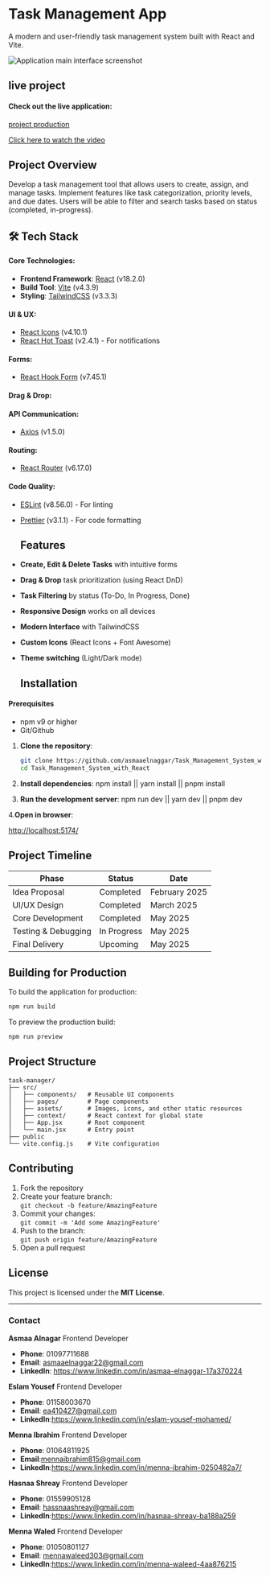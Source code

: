 # Task Management App

A modern and user-friendly task management system built with React and Vite.

![Application main interface screenshot](https://github.com/asmaaelnaggar/Task_Management_System_with_React/blob/main/src/assets/images/Screenshot_81.png?raw=true)

## live project

#### Check out the live application:

[project production](https://github.com/asmaaelnaggar/Task_Management_System_with_React/edit/main/README.md)

[Click here to watch the video](https://1drv.ms/v/c/765be7b3ce358696/Efen_q9OibVAhHMgSjyxajoB0CujmHQTBAHH6SEqggmDPw?e=A2aR4s)

##  Project Overview

Develop a task management tool that allows users to create, assign, and manage 
tasks. Implement features like task categorization, priority levels, and due dates. Users will be 
able to filter and search tasks based on status (completed, in-progress).


## 🛠 Tech Stack

#### Core Technologies:
- **Frontend Framework**: [React](https://react.dev/) (v18.2.0)
- **Build Tool**: [Vite](https://vitejs.dev/) (v4.3.9)
- **Styling**: [TailwindCSS](https://tailwindcss.com/) (v3.3.3)

#### UI & UX:
- [React Icons](https://react-icons.github.io/react-icons/) (v4.10.1)
- [React Hot Toast](https://react-hot-toast.com/) (v2.4.1) - For notifications

#### Forms:
- [React Hook Form](https://react-hook-form.com/) (v7.45.1)

#### Drag & Drop:

#### API Communication:
- [Axios](https://axios-http.com/) (v1.5.0)

#### Routing:
- [React Router](https://reactrouter.com/) (v6.17.0)

#### Code Quality:
- [ESLint](https://eslint.org/) (v8.56.0) - For linting
- [Prettier](https://prettier.io/) (v3.1.1) - For code formatting


  ##  Features

- **Create, Edit & Delete Tasks** with intuitive forms
- **Drag & Drop** task prioritization (using React DnD)
- **Task Filtering** by status (To-Do, In Progress, Done)
- **Responsive Design** works on all devices
- **Modern Interface** with TailwindCSS
- **Custom Icons** (React Icons + Font Awesome)
- **Theme switching** (Light/Dark mode)

  ## Installation

#### Prerequisites
- npm v9 or higher
- Git/Github

1. **Clone the repository**:
   ```bash
   git clone https://github.com/asmaaelnaggar/Task_Management_System_with_React.git
   cd Task_Management_System_with_React
   
2. **Install dependencies**:
  npm install ||  yarn install || pnpm install
  
3. **Run the development server**:
  npm run dev ||  yarn dev || pnpm dev
  
4.**Open in browser**:

 [http://localhost:5174/](visit)

 
 ## Project Timeline

| Phase                | Status        | Date         |
|----------------------|---------------|--------------|
|  Idea Proposal      |  Completed   | February 2025  |
|  UI/UX Design       |  Completed   | March    2025  |
|  Core Development   |  Completed   | May 2025       |
|  Testing & Debugging|  In Progress | May 2025       |
|  Final Delivery     |  Upcoming    | May 2025       |


 
 ## Building for Production
 
 To build the application for production:

```bash
npm run build
```

To preview the production build:

```bash
npm run preview
```

## Project Structure

```
task-manager/
├── src/
│   ├── components/   # Reusable UI components
│   ├── pages/        # Page components
│   ├── assets/       # Images, icons, and other static resources
│   ├── context/      # React context for global state
│   ├── App.jsx       # Root component
│   └── main.jsx      # Entry point
├── public            
└── vite.config.js    # Vite configuration
```

## Contributing

1. Fork the repository
2. Create your feature branch:  
   `git checkout -b feature/AmazingFeature`
3. Commit your changes:  
   `git commit -m 'Add some AmazingFeature'`
4. Push to the branch:  
   `git push origin feature/AmazingFeature`
5. Open a pull request

   
 ## License

This project is licensed under the **MIT License**.

---

### Contact

**Asmaa Alnagar** Frontend Developer 

- **Phone**: 01097711688 
- **Email**: asmaaelnaggar22@gmail.com
- **LinkedIn**: https://www.linkedin.com/in/asmaa-elnaggar-17a370224
  
   
**Eslam Yousef** Frontend Developer 

- **Phone**: 01158003670
- **Email**: ea410427@gmail.com
- **LinkedIn**:https://www.linkedin.com/in/eslam-yousef-mohamed/
  
  
**Menna Ibrahim** Frontend Developer 

- **Phone**: 01064811925
- **Email**:[mennaibrahim815@gmail.com](mailto:mennaibrahim815@gmail.com)   
- **LinkedIn**:https://www.linkedin.com/in/menna-ibrahim-0250482a7/


**Hasnaa Shreay** Frontend Developer 

- **Phone**: 01559905128
- **Email**: hassnaashreay@gmail.com
- **LinkedIn**:https://www.linkedin.com/in/hasnaa-shreay-ba188a259


  
  
**Menna Waled** Frontend Developer 

- **Phone**: 01050801127 
- **Email**: mennawaleed303@gmail.com
- **LinkedIn**:https://www.linkedin.com/in/menna-waleed-4aa876215 


 
